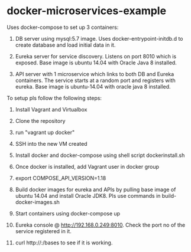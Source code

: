 # docker-microservices-example

Uses docker-compose to set up 3 containers: 

1. DB server using mysql:5.7 image. Uses docker-entrypoint-initdb.d to create database and load initial data in it. 

2. Eureka server for service discovery. Listens on port 8010 which is exposed. Base image is ubuntu 14.04 with Oracle Java 8 installed. 

3. API server with 1 microservice which links to both DB and Eureka containers. The service starts at a random port and registers with eureka. Base image is ubuntu-14.04 with oracle java 8 installed. 

To setup pls follow the following steps: 
1. Install Vagrant and Virtualbox 

2. Clone the repository 

3. run "vagrant up docker"

4. SSH into the new VM created 

5. Install docker and docker-compose using shell script dockerinstall.sh 

6. Once docker is installed, add Vagrant user in docker group

7. export COMPOSE_API_VERSION=1.18

8. Build docker images for eureka and APIs by pulling base image of ubuntu 14.04 and install Oracle JDK8. Pls use commands in build-docker-images.sh 

9. Start containers using docker-compose up

10. Eureka console @ http://192.168.0.249:8010. Check the port no of the service registered in it. 

11. curl http://<ipof base>:<portno>/bases to see if it is working. 
